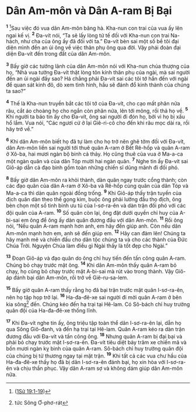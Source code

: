 # Dân Am-môn và Dân A-ram Bị Bại
<sup><b>1</b></sup> [^1@-526de795-47d9-42e3-89d6-814b2bdd9157]Sau việc đó vua dân Am-môn băng hà. Kha-nun con trai của vua ấy lên ngai kế vị. <sup><b>2</b></sup> Ða-vít nói, “Ta sẽ lấy lòng tử tế đối với Kha-nun con trai Na-hách, như cha của ông ấy đã đối với ta.” Ða-vít bèn sai một số bề tôi đại diện mình đến an ủi ông về việc thân phụ ông qua đời. Vậy phái đoàn đại diện Ða-vít đến trong đất của dân Am-môn.

<sup><b>3</b></sup> Bấy giờ các tướng lãnh của dân Am-môn nói với Kha-nun chúa thượng của họ, “Nhà vua tưởng Ða-vít thật lòng tôn kính thân phụ của ngài, mà sai người đến an ủi ngài đấy sao? Há chẳng phải Ða-vít sai các tôi tớ hắn đến với ngài để quan sát kinh đô, dò xem tình hình, hầu sẽ đánh đổ kinh thành của chúng ta sao?”

<sup><b>4</b></sup> Thế là Kha-nun truyền bắt các tôi tớ của Ða-vít, cho cạo mất phân nửa râu, cắt áo choàng họ cho ngắn còn phân nửa, lên tới mông, rồi thả họ về. <sup><b>5</b></sup> Khi người ta báo tin ấy cho Ða-vít, ông sai người đi đón họ, bởi vì họ bị xấu hổ lắm. Vua nói, “Các ngươi cứ ở lại Giê-ri-cô cho đến khi râu mọc dài ra, rồi hãy trở về.”

<sup><b>6</b></sup> Khi dân Am-môn biết họ đã tự làm cho họ trở nên ghê tởm đối với Ða-vít, dân Am-môn liền sai người tới thuê quân A-ram ở Bết Rê-hốp và quân A-ram ở Xô-ba, hai mươi ngàn bộ binh cả thảy. Họ cũng thuê của vua ở Ma-a-ca một ngàn quân và của dân Tóp mười hai ngàn quân. <sup><b>7</b></sup> Nghe tin ấy Ða-vít sai Giô-áp dẫn cả đạo binh gồm toàn những chiến sĩ dũng mãnh đi đối phó.

<sup><b>8</b></sup> Bấy giờ dân Am-môn ra khỏi thành, dàn quân ngay trước cổng thành; còn các đạo quân của dân A-ram ở Xô-ba và Rê-hốp cùng quân của dân Tóp và Ma-a-ca thì dàn quân ngoài đồng trống. <sup><b>9</b></sup> Khi Giô-áp thấy trận tuyến của địch quân dàn theo thế gọng kìm, buộc ông phải lưỡng đầu thọ địch, ông bèn chọn một số tinh binh ưu tú của I-sơ-ra-ên và dàn trận đối phó với các đội quân của A-ram. <sup><b>10</b></sup> Số quân còn lại, ông đặt dưới quyền chỉ huy của A-bi-sai em ông để ông ấy dàn quân đương đầu với dân Am-môn. <sup><b>11</b></sup> Rồi ông nói, “Nếu quân A-ram mạnh hơn anh, em hãy đến giúp anh. Còn nếu dân Am-môn mạnh hơn em, anh sẽ đến giúp em. <sup><b>12</b></sup> Hãy can đảm lên! Chúng ta hãy mạnh mẽ và chiến đấu cho dân tộc chúng ta và cho các thành của Ðức Chúa Trời. Nguyện Chúa làm điều gì Ngài thấy là tốt đẹp cho Ngài.”

<sup><b>13</b></sup> Ðoạn Giô-áp và đạo quân do ông chỉ huy tiến đến tấn công quân A-ram. Chúng bỏ chạy trước mặt ông. <sup><b>14</b></sup> Khi dân Am-môn thấy quân A-ram bỏ chạy, họ cũng bỏ chạy trước mặt A-bi-sai mà rút vào trong thành. Vậy Giô-áp đánh bại dân Am-môn, rồi trở về Giê-ru-sa-lem.

<sup><b>15</b></sup> Bấy giờ quân A-ram thấy rằng họ đã bại trận trước mặt quân I-sơ-ra-ên, nên họ tập họp trở lại. <sup><b>16</b></sup> Ha-đa-đê-xe sai người đi mời quân A-ram ở bên kia sông[^1-526de795-47d9-42e3-89d6-814b2bdd9157] đến. Chúng kéo đến hạ trại tại Hê-lam. Có Sô-bách chỉ huy trưởng quân đội của Ha-đa-đê-xe thống lĩnh.

<sup><b>17</b></sup> Khi Ða-vít nghe tin ấy, ông triệu tập toàn thể dân I-sơ-ra-ên lại, dẫn họ qua Sông Giô-đanh, và đến hạ trại tại Hê-lam. Quân A-ram kéo ra dàn trận đương đầu với Ða-vít và tấn công ông. <sup><b>18</b></sup> Nhưng quân A-ram bị đại bại và phải bỏ chạy trước mặt I-sơ-ra-ên. Ða-vít tiêu diệt bảy trăm xe chiến mã và bốn mươi ngàn kỵ binh của quân A-ram. Sô-bách chỉ huy trưởng quân đội của chúng bị tử thương ngay tại mặt trận. <sup><b>19</b></sup> Khi tất cả các vua chư hầu của Ha-đa-đê-xe thấy họ đã bị dân I-sơ-ra-ên đánh bại, họ xin hòa với I-sơ-ra-ên và chịu thần phục. Vậy dân A-ram sợ và không dám giúp dân Am-môn nữa.

[^1-526de795-47d9-42e3-89d6-814b2bdd9157]: tức Sông Ơ-phơ-rát
[^1@-526de795-47d9-42e3-89d6-814b2bdd9157]: ([1Sử 19:1-19](/passage/?search=1Chr.19.1-1Chr.19.19\&version=BD2011))
